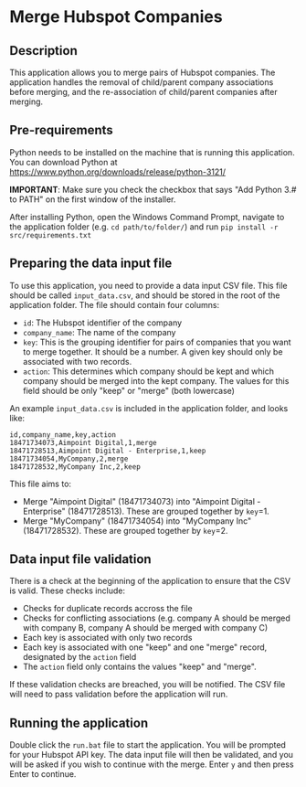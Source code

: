 # Merge Hubspot Companies

## Description
This application allows you to merge pairs of Hubspot companies. The application handles the removal of child/parent company associations before merging, and the re-association of child/parent companies after merging.

## Pre-requirements
Python needs to be installed on the machine that is running this application. You can download Python at https://www.python.org/downloads/release/python-3121/

**IMPORTANT**: Make sure you check the checkbox that says "Add Python 3.# to PATH" on the first window of the installer.

After installing Python, open the Windows Command Prompt, navigate to the application folder (e.g. `cd path/to/folder/`) and run `pip install -r src/requirements.txt`

## Preparing the data input file
To use this application, you need to provide a data input CSV file. This file should be called `input_data.csv`, and should be stored in the root of the application folder. The file should contain four columns:
- `id`: The Hubspot identifier of the company
- `company_name`: The name of the company
- `key`: This is the grouping identifier for pairs of companies that you want to merge together. It should be a number. A given key should only be associated with two records.
- `action`: This determines which company should be kept and which company should be merged into the kept company. The values for this field should be only "keep" or "merge" (both lowercase)

An example `input_data.csv` is included in the application folder, and looks like:
```
id,company_name,key,action
18471734073,Aimpoint Digital,1,merge
18471728513,Aimpoint Digital - Enterprise,1,keep
18471734054,MyCompany,2,merge
18471728532,MyCompany Inc,2,keep
```

This file aims to:
- Merge "Aimpoint Digital" (18471734073) into "Aimpoint Digital - Enterprise" (18471728513). These are grouped together by `key`=1.
- Merge "MyCompany" (18471734054) into "MyCompany Inc" (18471728532). These are grouped together by `key`=2.

## Data input file validation
There is a check at the beginning of the application to ensure that the CSV is valid. These checks include:
- Checks for duplicate records accross the file
- Checks for conflicting associations (e.g. company A should be merged with company B, company A should be merged with company C)
- Each key is associated with only two records
- Each key is associated with one "keep" and one "merge" record, designated by the `action` field
- The `action` field only contains the values "keep" and "merge". 

If these validation checks are breached, you will be notified. The CSV file will need to pass validation before the application will run.

## Running the application
Double click the `run.bat` file to start the application. You will be prompted for your Hubspot API key. The data input file will then be validated, and you will be asked if you wish to continue with the merge. Enter `y` and then press Enter to continue.